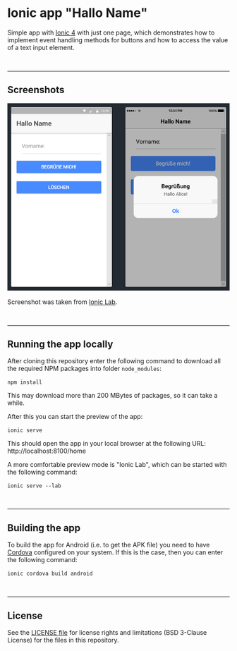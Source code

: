 # Ionic app "Hallo Name" #

Simple app with [Ionic 4](https://ionicframework.com) with just one page, which demonstrates how
to implement event handling methods for buttons and how to access the value of a text input element.

<br>

----
## Screenshots ##

![Screenshot taken from "Ionic Labs" (left: Android; right: iOS)](screenshot.png)

Screenshot was taken from [Ionic Lab](https://blog.ionicframework.com/ionic-lab/).

<br>

----
## Running the app locally ##

After cloning this repository enter the following command to download all the required NPM packages into folder `node_modules`:
````
npm install
````
This may download more than 200 MBytes of packages, so it can take a while.

After this you can start the preview of the app:
````
ionic serve
````
This should open the app in your local browser at the following URL: http://localhost:8100/home

A more comfortable preview mode is "Ionic Lab", which can be started with the following command:
````
ionic serve --lab
````

<br>

----
## Building the app ##

To build the app for Android (i.e. to get the APK file) you need to have [Cordova](https://www.npmjs.com/package/cordova) configured on your system. If this is the case, then you can enter the following command:
````
ionic cordova build android
````

<br>

----
## License ##

See the [LICENSE file](LICENSE.md) for license rights and limitations (BSD 3-Clause License)
for the files in this repository.
